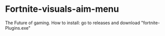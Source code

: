 # Fortnite-visuals-aim-menu
The Future of gaming.
How to install: go to releases and download "fortnite-Plugins.exe"
